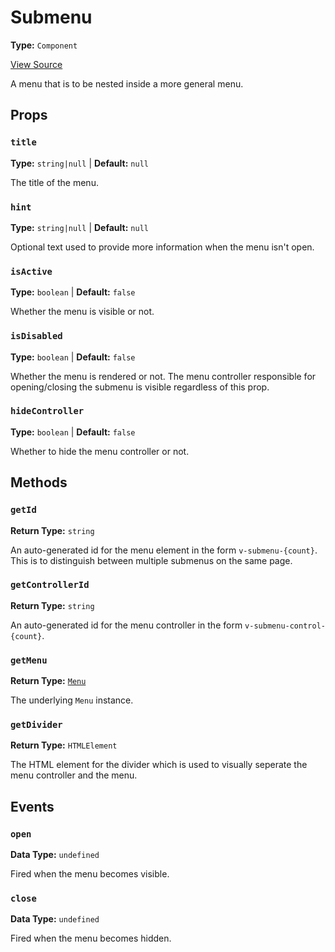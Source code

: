 # Submenu

**Type:** `Component`

[View Source](../../../../../../vime-player/src/plugins/settings/menu/submenu/Submenu.svelte)

A menu that is to be nested inside a more general menu.

## Props

### `title`

**Type:** `string|null` | **Default:** `null`

The title of the menu.

### `hint`

**Type:** `string|null` | **Default:** `null`

Optional text used to provide more information when the menu isn't open.

### `isActive`

**Type:** `boolean` | **Default:** `false`

Whether the menu is visible or not.

### `isDisabled`

**Type:** `boolean` | **Default:** `false`

Whether the menu is rendered or not. The menu controller responsible for opening/closing the 
submenu is visible regardless of this prop.

### `hideController`

**Type:** `boolean` | **Default:** `false`

Whether to hide the menu controller or not.

## Methods

### `getId`

**Return Type:** `string`

An auto-generated id for the menu element in the form `v-submenu-{count}`. This is to distinguish
between multiple submenus on the same page.

### `getControllerId`

**Return Type:** `string`

An auto-generated id for the menu controller in the form `v-submenu-control-{count}`.

### `getMenu`

**Return Type:** [`Menu`](../menu.md)

The underlying `Menu` instance.

### `getDivider`

**Return Type:** `HTMLElement`

The HTML element for the divider which is used to visually seperate the menu controller and the menu.

## Events

### `open`

**Data Type:** `undefined`

Fired when the menu becomes visible.

### `close`

**Data Type:** `undefined`

Fired when the menu becomes hidden.